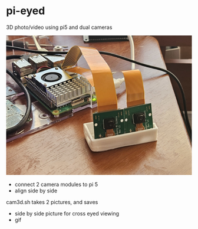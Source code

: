 # pi-eyed
3D photo/video using pi5 and dual cameras

![](pi5-dual.jpg)
- connect 2 camera modules to pi 5
- align side by side

cam3d.sh takes 2 pictures, and saves 
 - side by side picture for cross eyed viewing
 - gif
